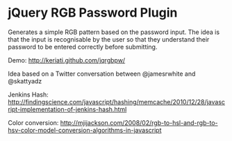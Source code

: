 jQuery RGB Password Plugin
==========================

Generates a simple RGB pattern based on the password input. The idea is that the input is recognisable by the user so
that they understand their password to be entered correctly before submitting.

Demo: http://keriati.github.com/jqrgbpw/

Idea based on a Twitter conversation between @jamesrwhite and @skattyadz

Jenkins Hash:
http://findingscience.com/javascript/hashing/memcache/2010/12/28/javascript-implementation-of-jenkins-hash.html

Color conversion:
http://mjijackson.com/2008/02/rgb-to-hsl-and-rgb-to-hsv-color-model-conversion-algorithms-in-javascript